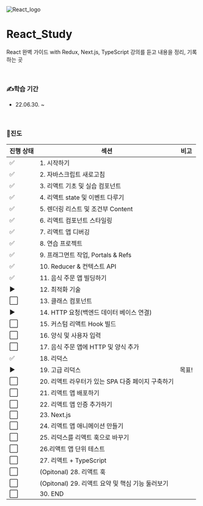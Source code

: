 ![React_logo](https://user-images.githubusercontent.com/93081720/177235314-a5bbe40a-f1e8-4521-9cf3-9e072c8c2d11.png)

# React_Study

React 완벽 가이드 with Redux, Next.js, TypeScript 강의를 듣고 내용을 정리, 기록하는 곳

<br>

### ✍학습 기간

- 22.06.30. ~ 

<br>

### 📅진도

| 진행 상태          | 섹션                                              | 비고  |
| ------------------ | ------------------------------------------------- | ----- |
| :white_check_mark: | 1. 시작하기                                       |       |
| :white_check_mark: | 2. 자바스크립트 새로고침                          |       |
| :white_check_mark: | 3. 리액트 기초 및 실습 컴포넌트                   |       |
| :white_check_mark: | 4. 리액트 state 및 이벤트 다루기                  |       |
| :white_check_mark: | 5. 렌더링 리스트 및 조건부 Content                |       |
| :white_check_mark: | 6. 리액트 컴포넌트 스타일링                       |       |
| :white_check_mark: | 7. 리액트 앱 디버깅                               |       |
| :white_check_mark: | 8. 연습 프로젝트                                  |       |
| :white_check_mark: | 9. 프래그먼트 작업, Portals & Refs                |       |
| :white_check_mark: | 10. Reducer & 컨텍스트 API                        |       |
| :white_check_mark: | 11. 음식 주문 앱 빌딩하기                         |       |
| ▶️                  | 12. 최적화 기술                                   |       |
| ⬜                  | 13. 클래스 컴포넌트                               |       |
| ▶️                  | 14. HTTP 요청(백엔드 데이터 베이스 연결)          |       |
| ⬜                  | 15. 커스텀 리액트 Hook 빌드                       |       |
| ⬜                  | 16. 양식 및 사용자 입력                           |       |
| ⬜                  | 17. 음식 주문 앱에 HTTP 및 양식 추가              |       |
| :white_check_mark: | 18. 리덕스                                        |       |
| ▶️                  | 19. 고급 리덕스                                   | 목표! |
| ⬜                  | 20. 리액트 라우터가 있는 SPA 다중 페이지 구축하기 |       |
| ⬜                  | 21. 리액트 앱 배포하기                            |       |
| ⬜                  | 22. 리액트 앱 인증 추가하기                       |       |
| ⬜                  | 23. Next.js                                       |       |
| ⬜                  | 24. 리액트 앱 애니메이션 만들기                   |       |
| ⬜                  | 25. 리덕스를 리액트 훅으로 바꾸기                 |       |
| ⬜                  | 26.리액트 앱 단위 테스트                          |       |
| ⬜                  | 27. 리액트 + TypeScript                           |       |
| ⬜                  | (Opitonal) 28. 리액트 훅                          |       |
| ⬜                  | (Opitonal) 29. 리액트 요약 및 핵심 기능 둘러보기  |       |
| ⬜                  | 30. END                                           |       |

